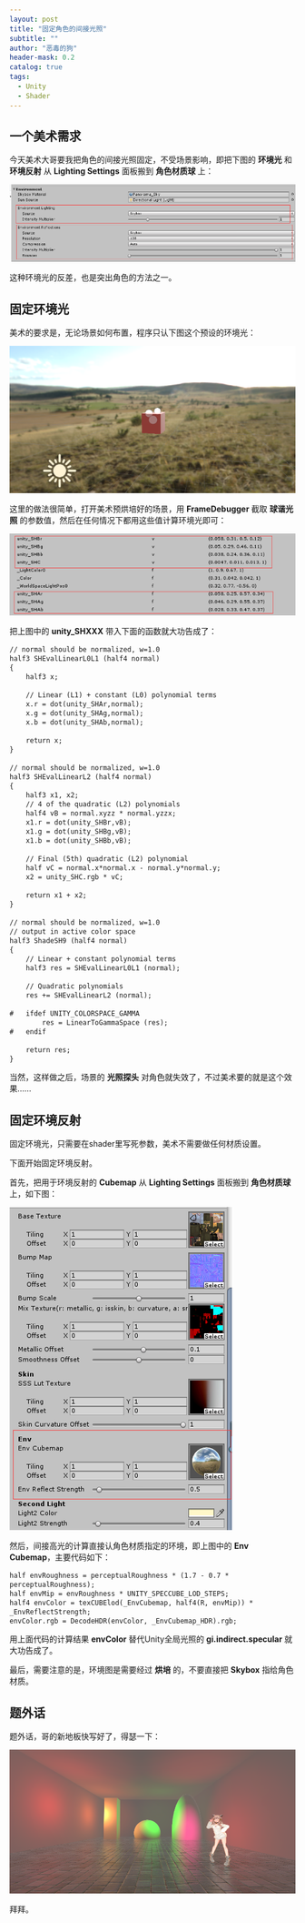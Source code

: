 ```yaml
---
layout: post
title: "固定角色的间接光照"
subtitle: ""
author: "恶毒的狗"
header-mask: 0.2
catalog: true
tags:
  - Unity
  - Shader
---
```


## 一个美术需求

今天美术大哥要我把角色的间接光照固定，不受场景影响，即把下图的 **环境光** 和 **环境反射** 从 **Lighting Settings** 面板搬到 **角色材质球** 上：

![](/img/fix-indirect-lighting/screenshot1.png)

这种环境光的反差，也是突出角色的方法之一。

## 固定环境光

美术的要求是，无论场景如何布置，程序只认下图这个预设的环境光：

![](/img/fix-indirect-lighting/screenshot2.png)

这里的做法很简单，打开美术预烘培好的场景，用 **FrameDebugger** 截取 **球谐光照** 的参数值，然后在任何情况下都用这些值计算环境光即可：

![](/img/fix-indirect-lighting/screenshot3.png)

把上图中的 **unity_SHXXX** 带入下面的函数就大功告成了：

```
// normal should be normalized, w=1.0
half3 SHEvalLinearL0L1 (half4 normal)
{
    half3 x;

    // Linear (L1) + constant (L0) polynomial terms
    x.r = dot(unity_SHAr,normal);
    x.g = dot(unity_SHAg,normal);
    x.b = dot(unity_SHAb,normal);

    return x;
}

// normal should be normalized, w=1.0
half3 SHEvalLinearL2 (half4 normal)
{
    half3 x1, x2;
    // 4 of the quadratic (L2) polynomials
    half4 vB = normal.xyzz * normal.yzzx;
    x1.r = dot(unity_SHBr,vB);
    x1.g = dot(unity_SHBg,vB);
    x1.b = dot(unity_SHBb,vB);

    // Final (5th) quadratic (L2) polynomial
    half vC = normal.x*normal.x - normal.y*normal.y;
    x2 = unity_SHC.rgb * vC;

    return x1 + x2;
}

// normal should be normalized, w=1.0
// output in active color space
half3 ShadeSH9 (half4 normal)
{
    // Linear + constant polynomial terms
    half3 res = SHEvalLinearL0L1 (normal);

    // Quadratic polynomials
    res += SHEvalLinearL2 (normal);

#   ifdef UNITY_COLORSPACE_GAMMA
        res = LinearToGammaSpace (res);
#   endif

    return res;
}
```

当然，这样做之后，场景的 **光照探头** 对角色就失效了，不过美术要的就是这个效果......

## 固定环境反射

固定环境光，只需要在shader里写死参数，美术不需要做任何材质设置。

下面开始固定环境反射。

首先，把用于环境反射的 **Cubemap** 从 **Lighting Settings** 面板搬到 **角色材质球** 上，如下图：

![](/img/fix-indirect-lighting/screenshot4.png)

然后，间接高光的计算直接认角色材质指定的环境，即上图中的 **Env Cubemap**，主要代码如下：

```
half envRoughness = perceptualRoughness * (1.7 - 0.7 * perceptualRoughness);
half envMip = envRoughness * UNITY_SPECCUBE_LOD_STEPS;
half4 envColor = texCUBElod(_EnvCubemap, half4(R, envMip)) * _EnvReflectStrength;
envColor.rgb = DecodeHDR(envColor, _EnvCubemap_HDR).rgb;
```

用上面代码的计算结果 **envColor** 替代Unity全局光照的 **gi.indirect.specular** 就大功告成了。

最后，需要注意的是，环境图是需要经过 **烘培** 的，不要直接把 **Skybox** 指给角色材质。

## 题外话

题外话，哥的新地板快写好了，得瑟一下：

![](/img/fix-indirect-lighting/screenshot5.png)

拜拜。













































































































































































